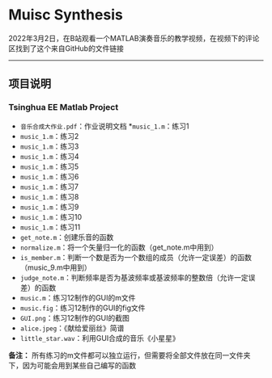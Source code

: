 # Muisc Synthesis

2022年3月2日，在B站观看一个MATLAB演奏音乐的教学视频，在视频下的评论区找到了这个来自GitHub的文件链接

------------------------------------------------------------------------------------------

## 项目说明

### Tsinghua EE Matlab Project

* `音乐合成大作业.pdf`：作业说明文档
*`music_1.m`：练习1
* `music_1.m`：练习2
* `music_1.m`：练习3
* `music_1.m`：练习4
* `music_1.m`：练习5
* `music_1.m`：练习6
* `music_1.m`：练习7
* `music_1.m`：练习8
* `music_1.m`：练习9
* `music_1.m`：练习10
* `music_1.m`：练习11
* `get_note.m`：创建乐音的函数
* `normalize.m`：将一个矢量归一化的函数（get_note.m中用到）
* `is_member.m`：判断一个数是否为一个数组的成员（允许一定误差）的函数（music_9.m中用到）
* `judge_note.m`：判断频率是否为基波频率或基波频率的整数倍（允许一定误差）的函数
* `music.m`：练习12制作的GUI的m文件
* `music.fig`：练习12制作的GUI的fig文件
* `GUI.png`：练习12制作的GUI的截图
* `alice.jpeg`：《献给爱丽丝》简谱
* `little_star.wav`：利用GUI合成的音乐《小星星》

**备注：** 所有练习的m文件都可以独立运行，但需要将全部文件放在同一文件夹下，因为可能会用到某些自己编写的函数
